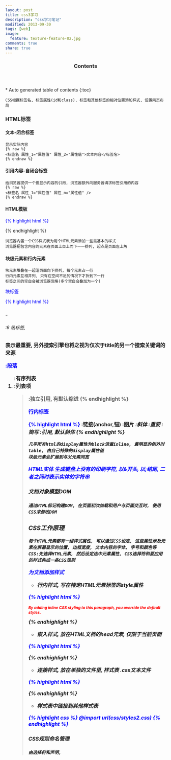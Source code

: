 ```yaml
---
layout: post
title: css3学习
description: "css学习笔记"
modified: 2013-09-30
tags: [web]
image:
  feature: texture-feature-02.jpg
comments: true
share: true
---
```


<section id="table-of-contents" class="toc">
  <header>
    <h3>Contents</h3>
  </header>
<div id="drawer" markdown="1">
*  Auto generated table of contents
{:toc}
</div>
</section><!-- /#table-of-contents -->

    CSS根据标签名, 标签属性(id和class), 标签和其他标签的相对位置添加样式, 设置网页布局

### HTML标签

#### 文本-闭合标签

    显示实际内容
    {% raw %}
    <标签名 属性_1="属性值" 属性_2="属性值">文本内容</标签名>
    {% endraw %}

#### 引用内容-自闭合标签

    给浏览器提供一个要显示内容的引用, 浏览器额外向服务器请求标签引用的内容
    {% raw %}
    <标签名 属性_1="属性值" 属性_n="属性值" />
    {% endraw %}

#### HTML模板

{% highlight html %}
<!DOCTYPE html> 
<html>
  <head>
    <meta charset="utf-8" />
    <title>An HTML Template</title>
  </head>
  <body>
    <!-- 这里是网页内容 -->
  </body>
</html>
{% endhighlight %}

    浏览器内置一个CSS样式表为每个HTML元素添加一些最基本的样式
    浏览器把包含内容的元素在页面上自上而下一一排列, 起点是页面左上角

#### 块级元素和行内元素

    块元素堆叠在一起沿页面向下排列, 每个元素占一行
    行内元素互相并列, 只有在空间不足的情况下才折到下一行
    标签之间的空白会被浏览器忽略(多个空白会叠加为一个)

块标签

{% highlight html %}
 <h1>-<h6> :6 级标签, <h1>表示最重要, 另外搜索引擎也将之视为仅次于title的另一个搜索关键词的来源
 <p>:段落
 <ol>:有序列表
 <li>:列表项
 <blockquote>:独立引用, 有默认缩进
{% endhighlight %}

行内标签

{% highlight html %}
 <a>:链接(anchor,锚)
 <img>:图片
 <em>:斜体
 <strong>:重要
 <abbr>:简写
 <cite>:引用, 默认斜体
{% endhighlight %}

    几乎所有html的display属性为block活着inline, 最明显的例外时table, 由自己特殊的display属性值
    块级元素会扩展到与父元素同宽

**HTML实体** 生成键盘上没有的印刷字符, 以&开头, 以;结尾, 二者之间时表示实体的字符串

#### 文档对象模型DOM

    通过HTML标记构建DOM, 在页面初次加载和用户与页面交互时, 使用CSS来修改DOM

### CSS工作原理

    每个HTML元素都有一组样式属性, 可以通过CSS设定, 这些属性涉及元素在屏幕显示的位置, 边框宽度, 文本内容的字体, 字号和颜色等
    CSS:先选择HTML元素, 然后设定选中元素属性, CSS选择符和要应用的样式构成一条CSS规则

为文档添加样式

- 行内样式, 写在特定HTML元素标签的style属性

{% highlight html %}
<p style="font-size: 12px; font-weight:bold; font-style:italic; color:red;">By adding inline CSS styling to this paragraph, you override the default styles.</p>
{% endhighlight %}
    
- 嵌入样式, 放在HTML文档的head元素, 仅限于当前页面

{% highlight html %}
<head>
    <!-- 其他 head 元素(如 meta、title)放在这里 --> 
    <style type="text/css">
        h1 {font-size:16px;}
        p {color:blue;}
    </style>
</head>
{% endhighlight %}

- 连接样式, 放在单独的文件里, 样式表 .css文本文件

{% highlight html %}
<link href="styles.css" rel="stylesheet" type="text/css" />
{% endhighlight %}

- 样式表中链接到其他样式表

{% highlight css %}
@import url(css/styles2.css)
{% endhighlight %}

#### CSS规则命名管理

    由选择符和声明, 

